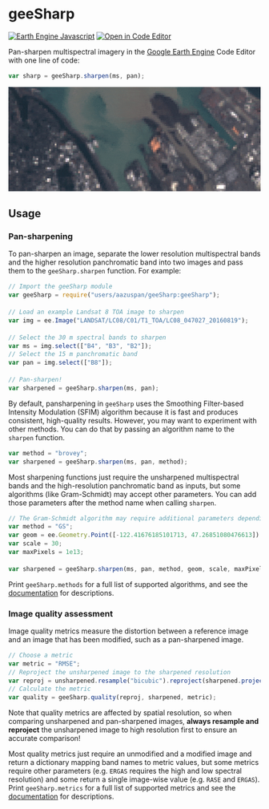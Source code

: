 # geeSharp

[![Earth Engine Javascript](https://img.shields.io/badge/Earth%20Engine%20API-Javascript-red)](https://developers.google.com/earth-engine/tutorials/tutorial_api_01)
[![Open in Code Editor](https://img.shields.io/badge/Open%20in-Code%20Editor-9cf)](https://code.earthengine.google.com/f08d3e4265bf0e502dacca76668d1914)

Pan-sharpen multispectral imagery in the [Google Earth Engine](https://earthengine.google.com/) Code Editor with one line of code:

```javascript
var sharp = geeSharp.sharpen(ms, pan);
```

<img src="assets/demo.gif" width="800px"/>


## Usage
### Pan-sharpening

To pan-sharpen an image, separate the lower resolution multispectral bands and the higher resolution panchromatic band into two images and pass them to the `geeSharp.sharpen` function. For example:

```javascript
// Import the geeSharp module
var geeSharp = require("users/aazuspan/geeSharp:geeSharp");

// Load an example Landsat 8 TOA image to sharpen
var img = ee.Image("LANDSAT/LC08/C01/T1_TOA/LC08_047027_20160819");

// Select the 30 m spectral bands to sharpen
var ms = img.select(["B4", "B3", "B2"]);
// Select the 15 m panchromatic band
var pan = img.select(["B8"]);

// Pan-sharpen!
var sharpened = geeSharp.sharpen(ms, pan);
```

By default, pansharpening in `geeSharp` uses the Smoothing Filter-based Intensity Modulation (SFIM) algorithm because it is fast and produces consistent, high-quality results. However, you may want to experiment with other methods. You can do that by passing an algorithm name to the `sharpen` function.

```javascript
var method = "brovey";
var sharpened = geeSharp.sharpen(ms, pan, method);
```

Most sharpening functions just require the unsharpened multispectral bands and the high-resolution panchromatic band as inputs, but some algorithms (like Gram-Schmidt) may accept other parameters. You can add those parameters after the method name when calling `sharpen`.

```javascript
// The Gram-Schmidt algorithm may require additional parameters depending on the size of your image.
var method = "GS";
var geom = ee.Geometry.Point([-122.41676185101713, 47.26851080476613]).buffer(1000);
var scale = 30;
var maxPixels = 1e13;

var sharpened = geeSharp.sharpen(ms, pan, method, geom, scale, maxPixels);
```

Print `geeSharp.methods` for a full list of supported algorithms, and see the [documentation](https://github.com/aazuspan/geeSharp.js/wiki/Sharpening-Functions) for descriptions.

### Image quality assessment

Image quality metrics measure the distortion between a reference image and an image that has been modified, such as a pan-sharpened image. 

```javascript
// Choose a metric
var metric = "RMSE";
// Reproject the unsharpened image to the sharpened resolution
var reproj = unsharpened.resample("bicubic").reproject(sharpened.projection());
// Calculate the metric
var quality = geeSharp.quality(reproj, sharpened, metric);
```

Note that quality metrics are affected by spatial resolution, so when comparing unsharpened and pan-sharpened images, **always resample and reproject** the unsharpened image to high resolution first to ensure an accurate comparison!

Most quality metrics just require an unmodified and a modified image and return a dictionary mapping band names to metric values, but some metrics require other parameters (e.g. `ERGAS` requires the high and low spectral resolution) and some return a single image-wise value (e.g. `RASE` and `ERGAS`). Print `geeSharp.metrics` for a full list of supported metrics and see the [documentation](https://github.com/aazuspan/geeSharp.js/wiki/Image-Quality-Metrics) for descriptions.
